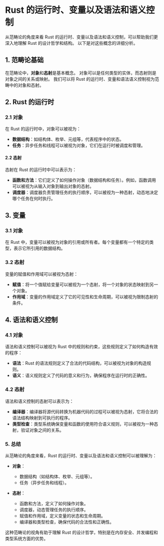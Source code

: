 # Rust 的运行时、变量以及语法和语义控制

从范畴论的角度来看 Rust 的运行时、变量以及语法和语义控制，可以帮助我们更深入地理解 Rust 的设计哲学和结构。
以下是对这些概念的详细分析。

## 1. 范畴论基础

在范畴论中，**对象**和**态射**是基本概念。
对象可以是任何类型的实体，而态射则是对象之间的关系或映射。
我们可以将 Rust 的运行时、变量和语法语义控制视为范畴中的对象和态射。

## 2. Rust 的运行时

### 2.1 对象

在 Rust 的运行时中，对象可以被视为：

- **数据结构**：如结构体、枚举、元组等，代表程序中的状态。
- **任务**：异步任务和线程可以被视为对象，它们在运行时被调度和管理。

#### 2.2 态射

态射在 Rust 的运行时中可以表示为：

- **函数和方法**：它们定义了如何操作对象（数据结构和任务）。例如，函数调用可以被视为从输入对象到输出对象的态射。
- **调度器**：调度器负责管理任务的执行顺序，可以被视为一种态射，动态地决定哪个任务在何时执行。

## 3. 变量

### 3.1 对象

在 Rust 中，变量可以被视为对象的引用或所有者。每个变量都有一个特定的类型，表示它所引用的数据结构。

### 3.2 态射

变量的赋值和作用域可以被视为态射：

- **赋值**：将一个值赋给变量可以被视为一个态射，将一个对象的状态映射到另一个对象。
- **作用域**：变量的作用域定义了它的可见性和生命周期，可以被视为限制态射的条件。

## 4. 语法和语义控制

### 4.1 对象

语法和语义控制可以被视为 Rust 中的规则和约束，这些规则定义了如何构造有效的程序：

- **语法**：Rust 的语法规则定义了合法的代码结构，可以被视为对象的构造规则。
- **语义**：语义规则定义了代码的意义和行为，确保程序在运行时的正确性。

### 4.2 态射

语法和语义控制的态射可以表示为：

- **编译器**：编译器将源代码转换为机器代码的过程可以被视为态射，它将合法的语法结构映射到可执行的程序。
- **类型检查**：类型系统确保变量和函数的使用符合语义规则，可以被视为一种态射，验证对象之间的关系。

### 5. 总结

从范畴论的角度来看，Rust 的运行时、变量以及语法和语义控制可以被理解为：

- **对象**：
  - 数据结构（如结构体、枚举、元组等）。
  - 任务（异步任务和线程）。

- **态射**：
  - 函数和方法，定义了如何操作对象。
  - 调度器，动态管理任务的执行顺序。
  - 赋值和作用域，定义变量的状态和生命周期。
  - 编译器和类型检查，确保代码的合法性和正确性。

这种范畴论的视角有助于理解 Rust 的设计哲学，特别是在内存安全、并发编程和类型系统方面的优势。

